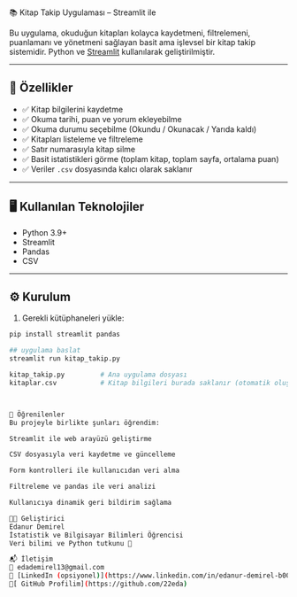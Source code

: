 📚 Kitap Takip Uygulaması – Streamlit ile

Bu uygulama, okuduğun kitapları kolayca kaydetmeni, filtrelemeni, puanlamanı ve yönetmeni sağlayan basit ama işlevsel bir kitap takip sistemidir. Python ve [Streamlit](https://streamlit.io/) kullanılarak geliştirilmiştir.

---

## 🚀 Özellikler

- ✅ Kitap bilgilerini kaydetme
- ✅ Okuma tarihi, puan ve yorum ekleyebilme
- ✅ Okuma durumu seçebilme (Okundu / Okunacak / Yarıda kaldı)
- ✅ Kitapları listeleme ve filtreleme
- ✅ Satır numarasıyla kitap silme
- ✅ Basit istatistikleri görme (toplam kitap, toplam sayfa, ortalama puan)
- ✅ Veriler `.csv` dosyasında kalıcı olarak saklanır

---

## 🖥️ Kullanılan Teknolojiler

- Python 3.9+
- Streamlit
- Pandas
- CSV

---

## ⚙️ Kurulum

1. Gerekli kütüphaneleri yükle:

```bash
pip install streamlit pandas

## uygulama baslat
streamlit run kitap_takip.py

kitap_takip.py         # Ana uygulama dosyası
kitaplar.csv           # Kitap bilgileri burada saklanır (otomatik oluşur)



🧠 Öğrenilenler
Bu projeyle birlikte şunları öğrendim:

Streamlit ile web arayüzü geliştirme

CSV dosyasıyla veri kaydetme ve güncelleme

Form kontrolleri ile kullanıcıdan veri alma

Filtreleme ve pandas ile veri analizi

Kullanıcıya dinamik geri bildirim sağlama

👩‍💻 Geliştirici
Edanur Demirel
İstatistik ve Bilgisayar Bilimleri Öğrencisi
Veri bilimi ve Python tutkunu 💖

📬 İletişim
📧 edademirel13@gmail.com
🔗 [LinkedIn (opsiyonel)](https://www.linkedin.com/in/edanur-demirel-b00644250/)
🔗[ GitHub Profilim](https://github.com/22eda)

